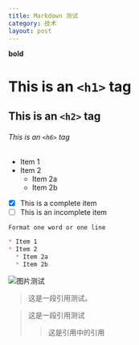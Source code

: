 ```yaml
---
title: Markdown 测试
category: 技术
layout: post
---
```


**bold**

# This is an `<h1>` tag

## This is an `<h2>` tag

###### This is an `<h6>` tag

* Item 1
* Item 2
  * Item 2a
  * Item 2b
  
- [x] This is a complete item
- [ ] This is an incomplete item

`Format one word or one line`

```markdown
* Item 1
* Item 2
  * Item 2a
  * Item 2b
```

![图片测试](https://adultimg.com/images/2018/05/03/45047821.jpg)

> 这是一段引用测试。

> 这是一段引用测试
>> 这是引用中的引用
